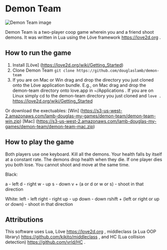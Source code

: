 # Demon Team

![Demon Team image](http://douglaslamb.com/public/demon-team-20151223.jpg)

Demon Team is a two-player coop game wherein you and a friend shoot demons. It was written in Lua using the Löve framework https://love2d.org .

## How to run the game

1. Install [Löve] (https://love2d.org/wiki/Getting_Started)
2. Clone Demon Team `git clone https://github.com/douglaslamb/demon-team`
3. If you are on Mac or Win drag and drop the directory you just cloned onto the Löve application bundle. E.g., on Mac drag and drop the demon-team directory onto love.app in ~/Applications . If you are on Linux simply cd to the demon-team directory you just cloned and `love .` https://love2d.org/wiki/Getting_Started 

Or download the exectuables:
[Win] (https://s3-us-west-2.amazonaws.com/lamb-douglas-my-games/demon-team/demon-team-win.zip)
[Mac] (https://s3-us-west-2.amazonaws.com/lamb-douglas-my-games/demon-team/demon-team-mac.zip)

## How to play the game

Both players use one keyboard. Kill all the demons. Your health falls by itself at a constant rate. The demons drop health when they die. If one player dies you both lose. You cannot shoot and move at the same time.

Black:

a - left 
d - right 
w - up 
s - down 
v + (a or d or w or s) - shoot in that direction 

White: 
left - left 
right - right 
up - up 
down - down 
rshift + (left or right or up or down) - shoot in that direction

## Attributions

This software uses Lua, Löve https://love2d.org , middleclass (a Lua OOP library) https://github.com/kikito/middleclass , and HC (Lua collision detection) https://github.com/vrld/HC .
